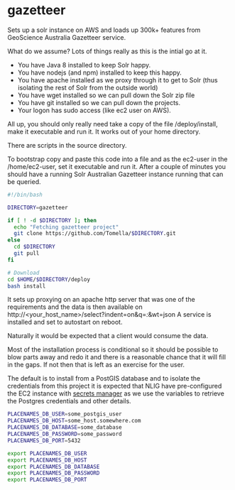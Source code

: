 # gazetteer
Sets up a solr instance on AWS and loads up 300k+ features from GeoScience Australia Gazetteer service.

What do we assume? Lots of things really as this is the intial go at it.
* You have Java 8 installed to keep Solr happy.
* You have nodejs (and npm) installed to keep this happy.
* You have apache installed as we proxy through it to get to Solr (thus isolating the rest of Solr from the outside world)
* You have wget installed so we can pull down the Solr zip file
* You have git installed so we can pull down the projects.
* Your logon has sudo access (like ec2 user on AWS).

All up, you should only really need take a copy of the file /deploy/install, make it executable and run it. It works out of your home directory.

There are scripts in the source directory.

To bootstrap copy and paste this code into a file and as the ec2-user in the /home/ec2-user, set it executable and run it.
After a couple of minutes you should have a running Solr Australian Gazetteer instance running that can be queried.
```bash
#!/bin/bash

DIRECTORY=gazetteer

if [ ! -d $DIRECTORY ]; then
  echo "Fetching gazetteer project"
  git clone https://github.com/Tomella/$DIRECTORY.git
else
  cd $DIRECTORY
  git pull
fi

# Download
cd $HOME/$DIRECTORY/deploy
bash install
```
It sets up proxying on an apache http server that was one of the requirements and the data is then available on http://<your_host_name>/select?indent=on&q=*:*&wt=json
A service is installed and set to autostart on reboot.


Naturally it would be expected that a client would consume the data.

Most of the installation process is conditional so it should be possible to blow parts away and redo it and there is a reasonable chance that it will fill in the gaps.
If not then that is left as an exercise for the user.

The default is to install from a PostGIS database and to isolate the credentials from this project it is expected that NLIG have 
pre-configured the EC2 instance with [secrets manager](https://docs.aws.amazon.com/secretsmanager/latest/apireference/API_GetSecretValue.html) as we use the variables to retrieve the Postgres credentials and other details.
 
```bash
PLACENAMES_DB_USER=some_postgis_user
PLACENAMES_DB_HOST=some_host.somewhere.com
PLACENAMES_DB_DATABASE=some_database
PLACENAMES_DB_PASSWORD=some_password
PLACENAMES_DB_PORT=5432

export PLACENAMES_DB_USER
export PLACENAMES_DB_HOST
export PLACENAMES_DB_DATABASE
export PLACENAMES_DB_PASSWORD
export PLACENAMES_DB_PORT
```
